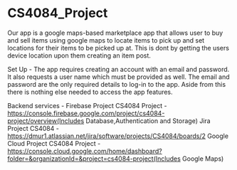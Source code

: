 # CS4084_Project
  
  Our app is a google maps-based marketplace app that allows user to buy and sell items using google maps to locate items to pick up
and set locations for their items to be picked up at. This is dont by getting the users device location upon them creating an item post.

Set Up -
     The app requires creating an account with an email and password. It also requests a user name which
     must be provided as well. The email and password are the only required details to log-in to the app.
     Aside from this there is nothing else needed to access the app features.
     
Backend services  -
      Firebase Project CS4084 Project - https://console.firebase.google.com/project/cs4084-project/overview(Includes Database,Authentication and Storage)
      Jira Project CS4084 - https://dmur1.atlassian.net/jira/software/projects/CS4084/boards/2
      Google Cloud Project CS4084 Project - https://console.cloud.google.com/home/dashboard?folder=&organizationId=&project=cs4084-project(Includes Google Maps)
